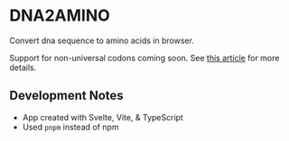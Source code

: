 # DNA2AMINO

Convert dna sequence to amino acids in browser.

Support for non-universal codons coming soon.
See [this article](https://www.ncbi.nlm.nih.gov/pmc/articles/PMC3597805/) for more details.

## Development Notes

- App created with Svelte, Vite, & TypeScript
- Used `pnpm` instead of npm
